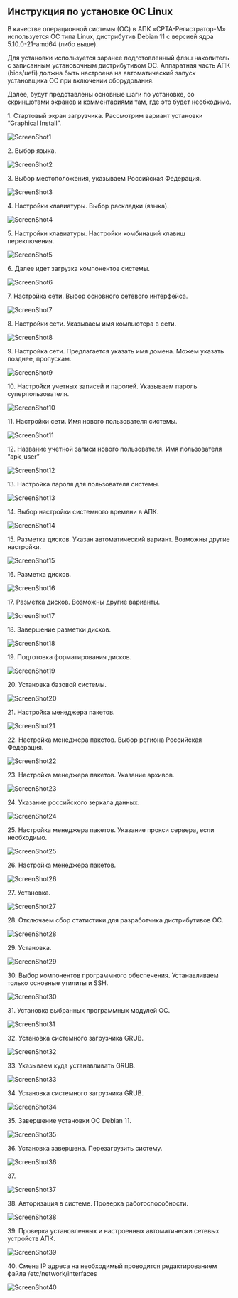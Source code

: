 ## Инструкция по установке ОС Linux

В качестве операционной системы (ОС) в АПК «СРТА-Регистратор-M»
используется ОС типа Linux, дистрибутив Debian 11 с версией ядра
5.10.0-21-amd64 (либо выше).

Для установки используется заранее подготовленный флэш накопитель с
записанным установочным дистрибутивом ОС. Аппаратная часть АПК
(bios/uefi) должна быть настроена на автоматический запуск установщика
ОС при включении оборудования.

Далее, будут представлены основные шаги по установке, со скриншотами
экранов и комментариями там, где это будет необходимо.

1\.  Стартовый экран загрузчика. Рассмотрим вариант установки “Graphical
    Install”.

![ScreenShot1](media/image1.jpeg)

2\.  Выбор языка.

![ScreenShot2](media/image2.jpeg)

3\. Выбор местоположения, указываем Российская Федерация.

![ScreenShot3](media/image3.jpeg)

4\. Настройки клавиатуры. Выбор раскладки (языка).

![ScreenShot4](media/image4.jpeg)

5\. Настройки клавиатуры. Настройки комбинаций клавиш переключения.

![ScreenShot5](media/image5.jpeg)

6\. Далее идет загрузка компонентов системы.

![ScreenShot6](media/image6.jpeg)

7\. Настройка сети. Выбор основного сетевого интерфейса.

![ScreenShot7](media/image7.jpeg)

8\. Настройки сети. Указываем имя компьютера в сети.

![ScreenShot8](media/image8.jpeg)

9\. Настройка сети. Предлагается указать имя домена. Можем указать
позднее, пропускам.

![ScreenShot9](media/image9.jpeg)

10\. Настройки учетных записей и паролей. Указываем пароль
суперпользователя.

![ScreenShot10](media/image10.jpeg)

11\. Настройки сети. Имя нового пользователя системы.

![ScreenShot11](media/image11.jpeg)

12\. Название учетной записи нового пользователя. Имя пользователя
“apk_user”

![ScreenShot12](media/image12.jpeg)

13\. Настройка пароля для пользователя системы.

![ScreenShot13](media/image13.jpeg)

14\. Выбор настройки системного времени в АПК.

![ScreenShot14](media/image14.jpeg)

15\. Разметка дисков. Указан автоматический вариант. Возможны другие
настройки.

![ScreenShot15](media/image15.jpeg)

16\. Разметка дисков.

![ScreenShot16](media/image16.jpeg)

17\. Разметка дисков. Возможны другие варианты.

![ScreenShot17](media/image17.jpeg)

18\. Завершение разметки дисков.

![ScreenShot18](media/image18.jpeg)

19\. Подготовка форматирования дисков.

![ScreenShot19](media/image19.jpeg)

20\. Установка базовой системы.

![ScreenShot20](media/image20.jpeg)

21\. Настройка менеджера пакетов.

![ScreenShot21](media/image21.jpeg)

22\. Настройка менеджера пакетов. Выбор региона Российская Федерация.

![ScreenShot22](media/image22.jpeg)

23\. Настройка менеджера пакетов. Указание архивов.

![ScreenShot23](media/image23.jpeg)

24\. Указание российского зеркала данных.

![ScreenShot24](media/image24.jpeg)

25\. Настройка менеджера пакетов. Указание прокси сервера, если
необходимо.

![ScreenShot25](media/image25.jpeg)

26\. Настройка менеджера пакетов.

![ScreenShot26](media/image26.jpeg)

27\. Установка.

![ScreenShot27](media/image27.jpeg)

28\. Отключаем сбор статистики для разработчика дистрибутивов ОС.

![ScreenShot28](media/image28.jpeg)

29\. Установка.

![ScreenShot29](media/image29.jpeg)

30\. Выбор компонентов программного обеспечения. Устанавливаем только
основные утилиты и SSH.

![ScreenShot30](media/image30.jpeg)

31\. Установка выбранных программных модулей ОС.

![ScreenShot31](media/image31.jpeg)

32\. Установка системного загрузчика GRUB.

![ScreenShot32](media/image32.jpeg)

33\. Указываем куда устанавливать GRUB.

![ScreenShot33](media/image33.jpeg)

34\. Установка системного загрузчика GRUB.

![ScreenShot34](media/image34.jpeg)

35\. Завершение установки ОС Debian 11.

![ScreenShot35](media/image35.jpeg)

36\. Установка завершена. Перезагрузить систему.

![ScreenShot36](media/image36.jpeg)

37\.

![ScreenShot37](media/image37.jpeg)

38\. Авторизация в системе. Проверка работоспособности.

![ScreenShot38](media/image38.jpeg)

39\. Проверка установленных и настроенных автоматически сетевых
устройств АПК.

![ScreenShot39](media/image39.jpeg)

40\. Смена IP адреса на необходимый проводится редактированием файла
/etc/network/interfaces

![ScreenShot40](media/image40.jpeg)
